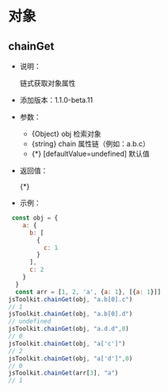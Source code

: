 # 对象

## chainGet

- 说明：

  链式获取对象属性

- 添加版本：1.1.0-beta.11

- 参数：

    - {Object} obj 检索对象
    - {string} chain 属性链（例如：a.b.c）
    - {*} [defaultValue=undefined] 默认值

- 返回值：

  {*} 

- 示例：

```js
 const obj = {
    a: {
      b: [
        {
          c: 1
        }
      ],
      c: 2
    }
  }
  const arr = [1, 2, 'a', {a: 1}, [{a: 1}]]
jsToolkit.chainGet(obj, "a.b[0].c")
// 1
jsToolkit.chainGet(obj, "a.b[0].d")
// undefined
jsToolkit.chainGet(obj, "a.d.d",0)
// 0
jsToolkit.chainGet(obj, "a['c']")
// 2
jsToolkit.chainGet(obj, "a['d']",0)
// 0
jsToolkit.chainGet(arr[3], "a")
// 1
```
